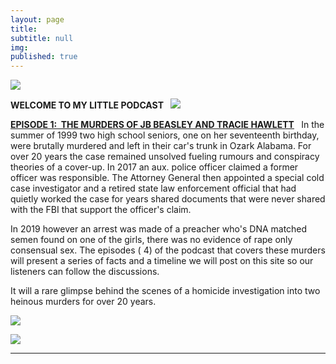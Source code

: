 ```yaml
---
layout: page
title: 
subtitle: null
img: 
published: true
---
```


 <img src="https://jonbcarroll.s3.us-east-2.amazonaws.com/podwebcover.jpg">

 <p><strong>WELCOME TO MY&nbsp;LITTLE PODCAST </strong>&nbsp;
 
 <img src="https://jonbcarroll.s3.us-east-2.amazonaws.com/episode-cover.jpg">
 
 <P><strong><a href="https://anchor.fm/jonkalev/episodes/Episode-1---The-Murders-of-J-B--Beasley-and-Tracie-Hawlett-e9alvt/a-a13nssg">EPISODE 1:&nbsp; THE MURDERS OF JB BEASLEY AND TRACIE HAWLETT</a> </strong>&nbsp; In the summer of 1999 two high school seniors, one on her seventeenth birthday, were brutally murdered and left in their car's trunk in Ozark Alabama. For over 20 years the case remained unsolved fueling rumours and conspiracy theories of a cover-up. In 2017 an aux. police officer claimed a former officer was responsible. The Attorney General then appointed a special cold case investigator and a retired state law enforcement official that had quietly worked the case for years shared documents that were never shared with the FBI that support the officer's claim. 
 <P>In 2019 however an arrest was made of a preacher who's DNA matched semen found on one of the girls, there was no evidence of rape only consensual sex. The episodes ( 4) of the podcast that covers these murders will present a series of facts and a timeline we will post on this site so our listeners can follow the discussions.
  <p>
  It will a rare glimpse behind the scenes of a homicide investigation into two heinous murders for over 20 years.
  <p>
<img src="https://jonbcarroll.s3.us-east-2.amazonaws.com/book-2.jpg">
 <p>
  <img src="https://jonbcarroll.s3.us-east-2.amazonaws.com/book-3.jpg">
   <hr>
   <br  />
<p>
</p>

  <br  />
